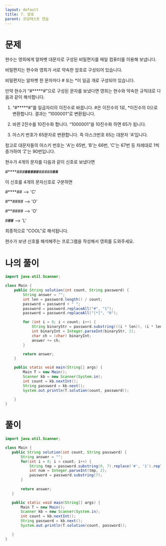 ```yaml
---
layout: default
title: 7. 암호 
parent: 코딩테스트 연습
---
```

# 문제
현수는 영희에게 알파벳 대문자로 구성된 비밀편지를 매일 컴퓨터를 이용해 보냅니다.

비밀편지는 현수와 영희가 서로 약속한 암호로 구성되어 있습니다.

비밀편지는 알파벳 한 문자마다 # 또는 *이 일곱 개로 구성되어 있습니다.

만약 현수가 “#*****#”으로 구성된 문자를 보냈다면 영희는 현수와 약속한 규칙대로 다음과 같이 해석합니다.

1. “#*****#”를 일곱자리의 이진수로 바꿉니다. #은 이진수의 1로, *이진수의 0으로 변환합니다. 결과는 “1000001”로 변환됩니다.

2. 바뀐 2진수를 10진수화 합니다. “1000001”을 10진수화 하면 65가 됩니다.

3. 아스키 번호가 65문자로 변환합니다. 즉 아스크번호 65는 대문자 'A'입니다.

참고로 대문자들의 아스키 번호는 'A'는 65번, ‘B'는 66번, ’C'는 67번 등 차례대로 1씩 증가하여 ‘Z'는 90번입니다.

현수가 4개의 문자를 다음과 같이 신호로 보냈다면

#****###**#####**#####**##**

이 신호를 4개의 문자신호로 구분하면

#****## --> 'C'

#**#### --> 'O'

#**#### --> 'O'

#**##** --> 'L'

최종적으로 “COOL"로 해석됩니다.

현수가 보낸 신호를 해석해주는 프로그램을 작성해서 영희를 도와주세요.

# 나의 풀이

```java
import java.util.Scanner;

class Main {
    public String solution(int count, String password) {
        String answer = "";
        int len = password.length() / count;
        password = password + " ";
        password = password.replaceAll("#", "1");
        password = password.replaceAll("[*]", "0");

        for (int i = 0; i < count; i++) {
            String binaryStr = password.substring(((i * len)), (i * len + len));
            int binaryInt = Integer.parseInt(binaryStr, 2);
            char ch = (char) binaryInt;
            answer += ch;
        }

        return answer;
    }

    public static void main(String[] args) {
        Main T = new Main();
        Scanner kb = new Scanner(System.in);
        int count = kb.nextInt();
        String password = kb.next();
        System.out.println(T.solution(count, password));

    }
}
```


# 풀이
 ```java
 import java.util.Scanner;

class Main {
    public String solution(int count, String password) {
        String answer = "";
        for(int i = 0; i < count; i++) {
            String tmp = password.substring(0, 7).replace('#', '1').replace('*', '0');
            int num = Integer.parseInt(tmp, 2);
            password = password.substring(7);
        }
        
        return answer;
    }

    public static void main(String[] args) {
        Main T = new Main();
        Scanner kb = new Scanner(System.in);
        int count = kb.nextInt();
        String password = kb.next();
        System.out.println(T.solution(count, password));

    }
}
 ```